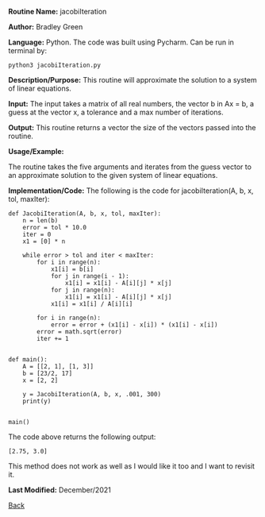 
**Routine Name:**           jacobiIteration

**Author:** Bradley Green

**Language:** Python. The code was built using Pycharm. Can be run in terminal by:


    python3 jacobiIteration.py


**Description/Purpose:** This routine will approximate the solution to a system of linear equations. 

**Input:** The input takes a matrix of all real numbers, the vector b in Ax = b, a guess at the vector x, a tolerance and a max number of iterations. 

**Output:** This routine returns a vector the size of the vectors passed into the routine. 

**Usage/Example:**

The routine takes the five arguments and iterates from the guess vector to an approximate solution to the given system of linear equations. 

**Implementation/Code:** The following is the code for jacobiIteration(A, b, x, tol, maxIter):


    def JacobiIteration(A, b, x, tol, maxIter):
        n = len(b)
        error = tol * 10.0
        iter = 0
        x1 = [0] * n

        while error > tol and iter < maxIter:
            for i in range(n):
                x1[i] = b[i]
                for j in range(i - 1):
                    x1[i] = x1[i] - A[i][j] * x[j]
                for j in range(n):
                    x1[i] = x1[i] - A[i][j] * x[j]
                x1[i] = x1[i] / A[i][i]

            for i in range(n):
                error = error + (x1[i] - x[i]) * (x1[i] - x[i])
            error = math.sqrt(error)
            iter += 1

    
    def main():
        A = [[2, 1], [1, 3]]
        b = [23/2, 17]
        x = [2, 2]

        y = JacobiIteration(A, b, x, .001, 300)
        print(y)


    main()
    
    
The code above returns the following output:

    [2.75, 3.0]
    
This method does not work as well as I would like it too and I want to revisit it.   

**Last Modified:** December/2021

[Back](../README.md)

